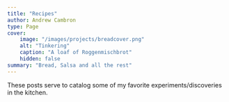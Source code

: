 ```yaml
---
title: "Recipes"
author: Andrew Cambron
type: Page
cover:
    image: "/images/projects/breadcover.png" 
    alt: "Tinkering"
    caption: "A loaf of Roggenmischbrot"
    hidden: false
summary: "Bread, Salsa and all the rest"
---
```

These posts serve to catalog some of my favorite experiments/discoveries in the kitchen.
